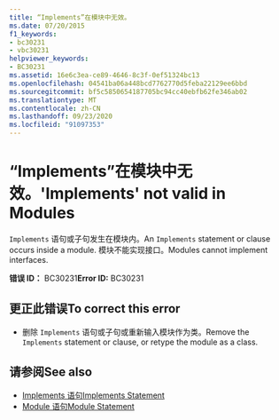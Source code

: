 ```yaml
---
title: “Implements”在模块中无效。
ms.date: 07/20/2015
f1_keywords:
- bc30231
- vbc30231
helpviewer_keywords:
- BC30231
ms.assetid: 16e6c3ea-ce89-4646-8c3f-0ef51324bc13
ms.openlocfilehash: 04541ba06a448bcd7762770d5feba22129ee6bbd
ms.sourcegitcommit: bf5c5850654187705bc94cc40ebfb62fe346ab02
ms.translationtype: MT
ms.contentlocale: zh-CN
ms.lasthandoff: 09/23/2020
ms.locfileid: "91097353"
---
```

# <a name="implements-not-valid-in-modules"></a><span data-ttu-id="6fd7e-102">“Implements”在模块中无效。</span><span class="sxs-lookup"><span data-stu-id="6fd7e-102">'Implements' not valid in Modules</span></span>

<span data-ttu-id="6fd7e-103">`Implements` 语句或子句发生在模块内。</span><span class="sxs-lookup"><span data-stu-id="6fd7e-103">An `Implements` statement or clause occurs inside a module.</span></span> <span data-ttu-id="6fd7e-104">模块不能实现接口。</span><span class="sxs-lookup"><span data-stu-id="6fd7e-104">Modules cannot implement interfaces.</span></span>  
  
 <span data-ttu-id="6fd7e-105">**错误 ID：** BC30231</span><span class="sxs-lookup"><span data-stu-id="6fd7e-105">**Error ID:** BC30231</span></span>  
  
## <a name="to-correct-this-error"></a><span data-ttu-id="6fd7e-106">更正此错误</span><span class="sxs-lookup"><span data-stu-id="6fd7e-106">To correct this error</span></span>  
  
- <span data-ttu-id="6fd7e-107">删除 `Implements` 语句或子句或重新输入模块作为类。</span><span class="sxs-lookup"><span data-stu-id="6fd7e-107">Remove the `Implements` statement or clause, or retype the module as a class.</span></span>  
  
## <a name="see-also"></a><span data-ttu-id="6fd7e-108">请参阅</span><span class="sxs-lookup"><span data-stu-id="6fd7e-108">See also</span></span>

- [<span data-ttu-id="6fd7e-109">Implements 语句</span><span class="sxs-lookup"><span data-stu-id="6fd7e-109">Implements Statement</span></span>](../language-reference/statements/implements-statement.md)
- [<span data-ttu-id="6fd7e-110">Module 语句</span><span class="sxs-lookup"><span data-stu-id="6fd7e-110">Module Statement</span></span>](../language-reference/statements/module-statement.md)
